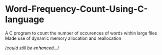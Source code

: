 # Word-Frequency-Count-Using-C-language

A C program to count the number of occurences of words within large files
Made use of dynamic memory allocation and reallocation

/*could still be enhanced...*/
